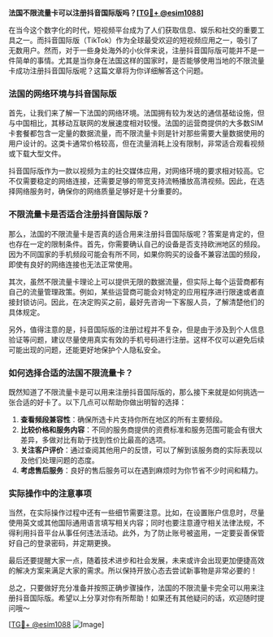 **法国不限流量卡可以注册抖音国际版吗？[[TG💪+ @esim1088](https://t.me/s/esim1088)]**

在当今这个数字化的时代，短视频平台成为了人们获取信息、娱乐和社交的重要工具之一。而抖音国际版（TikTok）作为全球最受欢迎的短视频应用之一，吸引了无数用户。然而，对于一些身处海外的小伙伴来说，注册抖音国际版可能并不是一件简单的事情。尤其是当你身在法国这样的国家时，是否能够使用当地的不限流量卡成功注册抖音国际版呢？这篇文章将为你详细解答这个问题。

### 法国的网络环境与抖音国际版

首先，让我们来了解一下法国的网络环境。法国拥有较为发达的通信基础设施，但与中国相比，其移动互联网的发展速度相对较慢。法国的运营商提供的大多数SIM卡套餐都包含一定量的数据流量，而不限流量卡则是针对那些需要大量数据使用的用户设计的。这类卡通常价格较高，但在流量消耗上没有限制，非常适合观看视频或下载大型文件。

抖音国际版作为一款以视频为主的社交媒体应用，对网络环境的要求相对较高。它不仅需要稳定的网络连接，还需要足够的带宽支持流畅播放高清视频。因此，在选择网络服务时，确保你的网络质量足够好是十分重要的。

### 不限流量卡是否适合注册抖音国际版？

那么，法国的不限流量卡是否真的适合用来注册抖音国际版呢？答案是肯定的，但也存在一定的限制条件。首先，你需要确认自己的设备是否支持欧洲地区的频段。因为不同国家的手机频段可能会有所不同，如果你购买的设备不兼容法国的频段，即使有良好的网络连接也无法正常使用。

其次，虽然不限流量卡理论上可以提供无限的数据流量，但实际上每个运营商都有自己的流量管理政策。例如，某些运营商可能会对特定的应用程序进行限速或者直接封锁访问。因此，在决定购买之前，最好先咨询一下客服人员，了解清楚他们的具体规定。

另外，值得注意的是，抖音国际版的注册过程并不复杂，但是由于涉及到个人信息验证等问题，建议尽量使用真实有效的手机号码进行注册。这样不仅可以避免后续可能出现的问题，还能更好地保护个人隐私安全。

### 如何选择合适的法国不限流量卡？

既然知道了不限流量卡是可以用来注册抖音国际版的，那么接下来就是如何挑选一张合适的好卡了。以下几点可以帮助你做出明智的选择：

1. **查看频段兼容性**：确保所选卡片支持你所在地区的所有主要频段。
2. **比较价格和服务内容**：不同的服务商提供的资费标准和服务范围可能会有很大差异，多做对比有助于找到性价比最高的选项。
3. **关注客户评价**：通过查阅其他用户的反馈，可以了解到该服务商的实际表现以及他们处理问题的态度。
4. **考虑售后服务**：良好的售后服务可以在遇到麻烦时为你节省不少时间和精力。

### 实际操作中的注意事项

当然，在实际操作过程中还有一些细节需要注意。比如，在设置账户信息时，尽量使用英文或其他国际通用语言填写相关内容；同时也要注意遵守相关法律法规，不得利用抖音平台从事任何违法活动。此外，为了防止账号被盗用，一定要妥善保管好自己的登录密码，并定期更换。

最后还要提醒大家一点，随着技术进步和社会发展，未来或许会出现更加便捷高效的解决方案来满足大家的需求。所以保持开放心态去尝试新事物是非常必要的！

总之，只要做好充分准备并按照正确步骤操作，法国的不限流量卡完全可以用来注册抖音国际版。希望以上分享对你有所帮助！如果还有其他疑问的话，欢迎随时提问哦～

[[TG💪+ @esim1088](https://t.me/s/esim1088) ![Image](https://i.postimg.cc/4NQfJmqS/Snipaste-2025-05-13-00-14-12.png)]